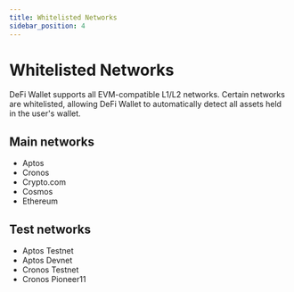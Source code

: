 ```yaml
---
title: Whitelisted Networks
sidebar_position: 4
---
```


# Whitelisted Networks

DeFi Wallet supports all EVM-compatible L1/L2 networks. Certain networks are whitelisted, allowing DeFi Wallet to automatically detect all assets held in the user's wallet.

## Main networks

- Aptos
- Cronos
- Crypto.com
- Cosmos
- Ethereum

## Test networks

- Aptos Testnet
- Aptos Devnet
- Cronos Testnet
- Cronos Pioneer11
